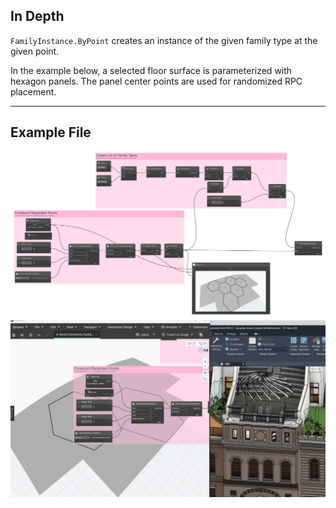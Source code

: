 ## In Depth
`FamilyInstance.ByPoint` creates an instance of the given family type at the given point.

In the example below, a selected floor surface is parameterized with hexagon panels. The panel center points are used for randomized RPC placement.
___
## Example File

![FamilyInstance.ByPoint](./Revit.Elements.FamilyInstance.ByPoint_img.jpg)
![FamilyInstance.ByPoint](./Revit.Elements.FamilyInstance.ByPoint_img.gif)